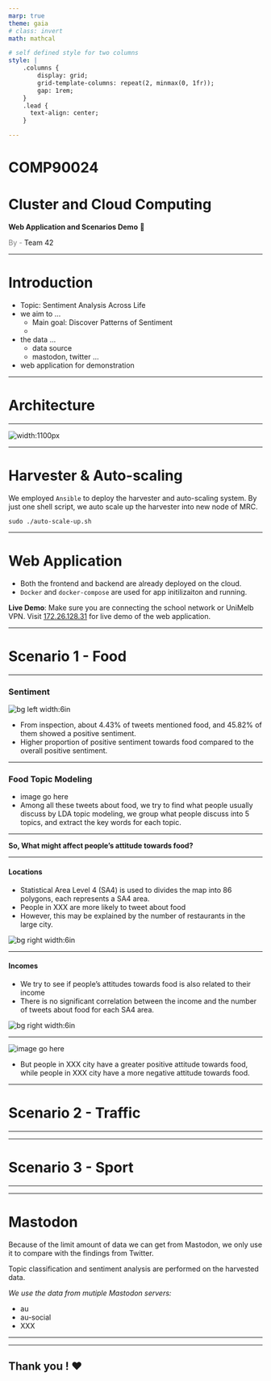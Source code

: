```yaml
---
marp: true
theme: gaia
# class: invert
math: mathcal

# self defined style for two columns
style: |
    .columns {
        display: grid;
        grid-template-columns: repeat(2, minmax(0, 1fr));
        gap: 1rem;
    }
    .lead {
      text-align: center;
    }

---
```


# COMP90024 
# Cluster and Cloud Computing 
**Web Application and Scenarios Demo** :rocket:  

<span style="color: grey">By - </span>Team 42



--- 
# Introduction

- Topic: Sentiment Analysis Across Life
- we aim to ...
  - Main goal: Discover Patterns of Sentiment
  - 
- the data ...
  - data source
  - mastodon, twitter ...
- web application for demonstration




--- 
<!--_class: lead-->
# Architecture








---
<!--_class: lead-->
![width:1100px](resource/arch.png)











---
# Harvester & Auto-scaling

We employed `Ansible` to deploy the harvester and auto-scaling system. By just one shell script, we auto scale up the harvester into new node of MRC.

```shell
sudo ./auto-scale-up.sh
```



--- 
# Web Application

- Both the frontend and backend are already deployed on the cloud.
- `Docker` and `docker-compose` are used for app initilizaiton and running.  


**Live Demo**:
Make sure you are connecting the school network or UniMelb VPN.
Visit [172.26.128.31](http://172.26.128.31:3000/) for live demo of the web application.





---

<!--_class: lead-->
# Scenario 1 - Food







--- 
### Sentiment
![bg left width:6in](frontend/src/logo.svg)

- From inspection, about 4.43% of tweets mentioned food, and 45.82% of them showed a positive sentiment.
- Higher proportion of positive sentiment towards food compared to the overall positive sentiment.







--- 
### Food Topic Modeling
- image go here
- Among all these tweets about food, we try to find what people usually discuss by LDA topic modeling, we group what people discuss into 5 topics, and extract the key words for each topic.









---
<!--_class: lead-->

**So, What might affect people’s attitude towards food?**






---
#### Locations
- Statistical Area Level 4 (SA4) is used to divides the map into 86 polygons, each represents a SA4 area.
- People in XXX are more likely to tweet about food
- However, this may be explained by the number of restaurants in the large city.


![bg right width:6in](frontend/src/logo.svg)

--- 

#### Incomes

- We try to see if people’s attitudes towards food is also related to their income
- There is no significant correlation between the income and the number of tweets about food for each SA4 area.

![bg right width:6in](frontend/src/logo.svg)

---

![image go here]()

- But people in XXX city have a greater positive attitude towards food, while people in XXX city have a more negative attitude towards food.




---
<!--_class: lead-->
# Scenario 2 - Traffic








--- 




---
<!--_class: lead-->
# Scenario 3 - Sport








---









---
# Mastodon
Because of the limit amount of data we can get from Mastodon, we only use it to compare with the findings from Twitter. 

Topic classification and sentiment analysis are performed on the harvested data.

*We use the data from mutiple Mastodon servers:*
- au
- au-social
- XXX

---












--- 
<!--_class: lead-->
## Thank you ! :heart:
